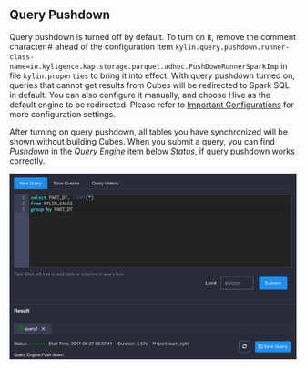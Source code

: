 ##  Query Pushdown

Query pushdown is turned off by default. To turn on it, remove the comment character # ahead of the configuration item `kylin.query.pushdown.runner-class-name=io.kyligence.kap.storage.parquet.adhoc.PushDownRunnerSparkImp` in file `kylin.properties` to bring it into  effect. With query pushdown turned on, queries that cannot get results from Cubes will be redirected to Spark SQL in default. You can also configure it manually, and choose Hive as the default engine to be redirected. Please refer to [Important Configurations](../config/basic_settings.en.md) for more configuration settings.

After turning on query pushdown, all tables you have synchronized will be shown without building Cubes. When you submit a query, you can find *Pushdown* in the *Query Engine* item below *Status*, if query pushdown works correctly.

![](images/query_pushdown_images/query_pushdown_enable.png)
